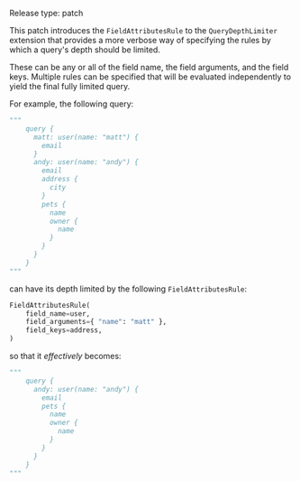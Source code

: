 Release type: patch

This patch introduces the `FieldAttributesRule` to the `QueryDepthLimiter` extension that provides
a more verbose way of specifying the rules by which a query's depth should be limited.

These can be any or all of the field name, the field arguments, and the field keys. Multiple
rules can be specified that will be evaluated independently to yield the final fully limited query.

For example,
the following query:
```python
"""
    query {
      matt: user(name: "matt") {
        email
      }
      andy: user(name: "andy") {
        email
        address {
          city
        }
        pets {
          name
          owner {
            name
          }
        }
      }
    }
"""
```
can have its depth limited by the following `FieldAttributesRule`:
```python
FieldAttributesRule(
    field_name=user,
    field_arguments={ "name": "matt" },
    field_keys=address,
)
```
so that it *effectively* becomes:
```python
"""
    query {
      andy: user(name: "andy") {
        email
        pets {
          name
          owner {
            name
          }
        }
      }
    }
"""
```